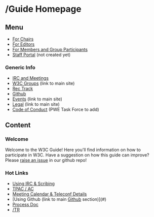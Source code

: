 # /Guide Homepage
## Menu
* [For Chairs](chairs/index.md)
* [For Editors](editors/index.md)
* [For Members and Group Participants](participants/index.md)
* [Staff Portal](#) (not created yet)

### Generic Info
* [IRC and Meetings](irc_meetings.md)
* [W3C Groups](https://www.w3.org/Consortium/activities) (link to main site)
* [Rec Track](rectrack/index.md)
* [Github](#)
* [Events](https://www.w3.org/participate/eventscal) (link to main site)
* [Legal](#) (link to main site)
* [Code of Conduct](#) (PWE Task Force to add)

## Content
### Welcome
Welcome to the W3C Guide! Here you'll find information on how to participate in W3C. Have a suggestion on how this guide can improve? Please [raise an issue](#) in our github repo!

### Hot Links
* [Using IRC & Scribing](#)
* [TPAC / AC](#)
* [Meeting Calendar & Teleconf Details](#)
* [Using Github (link to main [Github](#github) section)](#)
* [Process Doc](#)
* [/TR](#)


